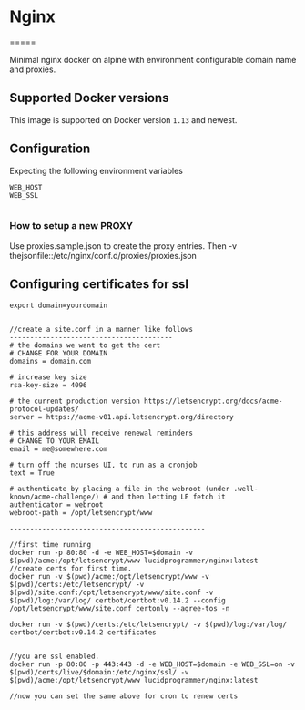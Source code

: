# Nginx
=====

Minimal nginx docker on alpine with environment configurable domain name and proxies.

## Supported Docker versions

This image is supported on Docker version `1.13` and newest.

## Configuration
Expecting the following environment variables

```
WEB_HOST
WEB_SSL


```

### How to setup a new PROXY
Use proxies.sample.json to create the proxy entries. Then -v thejsonfile::/etc/nginx/conf.d/proxies/proxies.json

## Configuring certificates for ssl


```
export domain=yourdomain


//create a site.conf in a manner like follows
----------------------------------------
# the domains we want to get the cert
# CHANGE FOR YOUR DOMAIN
domains = domain.com

# increase key size
rsa-key-size = 4096

# the current production version https://letsencrypt.org/docs/acme-protocol-updates/
server = https://acme-v01.api.letsencrypt.org/directory

# this address will receive renewal reminders
# CHANGE TO YOUR EMAIL
email = me@somewhere.com

# turn off the ncurses UI, to run as a cronjob
text = True

# authenticate by placing a file in the webroot (under .well-known/acme-challenge/) # and then letting LE fetch it
authenticator = webroot
webroot-path = /opt/letsencrypt/www

------------------------------------------------

//first time running
docker run -p 80:80 -d -e WEB_HOST=$domain -v $(pwd)/acme:/opt/letsencrypt/www lucidprogrammer/nginx:latest
//create certs for first time.
docker run -v $(pwd)/acme:/opt/letsencrypt/www -v $(pwd)/certs:/etc/letsencrypt/ -v $(pwd)/site.conf:/opt/letsencrypt/www/site.conf -v $(pwd)/log:/var/log/ certbot/certbot:v0.14.2 --config /opt/letsencrypt/www/site.conf certonly --agree-tos -n

docker run -v $(pwd)/certs:/etc/letsencrypt/ -v $(pwd)/log:/var/log/ certbot/certbot:v0.14.2 certificates


//you are ssl enabled.
docker run -p 80:80 -p 443:443 -d -e WEB_HOST=$domain -e WEB_SSL=on -v $(pwd)/certs/live/$domain:/etc/nginx/ssl/ -v $(pwd)/acme:/opt/letsencrypt/www lucidprogrammer/nginx:latest

//now you can set the same above for cron to renew certs

```
